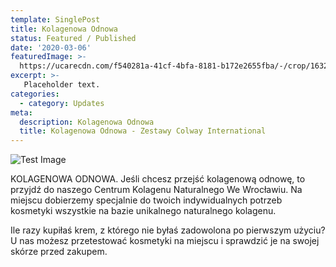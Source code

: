 ```yaml
---
template: SinglePost
title: Kolagenowa Odnowa
status: Featured / Published
date: '2020-03-06'
featuredImage: >-
  https://ucarecdn.com/f540281a-41cf-4bfa-8181-b172e2655fba/-/crop/1632x1777/0,672/-/preview/
excerpt: >-
   Placeholder text.
categories:
  - category: Updates
meta:
  description: Kolagenowa Odnowa
  title: Kolagenowa Odnowa - Zestawy Colway International
---
```

![Test Image](https://ucarecdn.com/ac9898a0-413a-467b-95fa-0a9959c30710/)

 KOLAGENOWA ODNOWA. Jeśli chcesz przejść kolagenową odnowę, to przyjdź do naszego Centrum Kolagenu Naturalnego We Wrocławiu. Na miejscu dobierzemy specjalnie do twoich indywidualnych potrzeb kosmetyki wszystkie na bazie unikalnego naturalnego kolagenu.

Ile razy kupiłaś krem, z którego nie byłaś zadowolona po pierwszym użyciu? U nas możesz przetestować kosmetyki na miejscu i sprawdzić je na swojej skórze przed zakupem.


